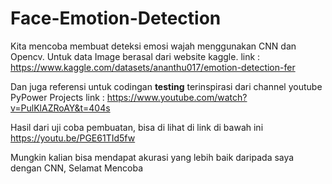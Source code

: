 # Face-Emotion-Detection
Kita mencoba membuat deteksi emosi wajah menggunakan CNN dan Opencv. Untuk data Image berasal dari website kaggle.
link : https://www.kaggle.com/datasets/ananthu017/emotion-detection-fer


Dan juga referensi untuk codingan **testing** terinspirasi dari channel youtube PyPower Projects
link : https://www.youtube.com/watch?v=PulKlAZRoAY&t=404s

Hasil dari uji coba pembuatan, bisa di lihat di link di bawah ini
https://youtu.be/PGE61TId5fw

Mungkin kalian bisa mendapat akurasi yang lebih baik daripada saya dengan CNN, Selamat Mencoba
